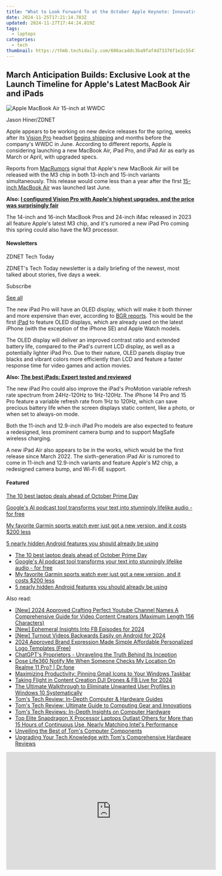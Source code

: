 ```yaml
---
title: "What to Look Forward To at the October Apple Keynote: Innovative Tech, New Mac Mini & Latest iPads Unveiled"
date: 2024-11-25T17:21:14.783Z
updated: 2024-11-27T17:44:24.819Z
tags:
  - laptops
categories:
  - tech
thumbnail: https://thmb.techidaily.com/606acaddc3ba9faf4d73376f1e2c554744034ba5ad463dfb82faf3689dc358c1.jpg
---
```


## March Anticipation Builds: Exclusive Look at the Launch Timeline for Apple's Latest MacBook Air and iPads

![Apple MacBook Air 15-inch at WWDC](https://www.zdnet.com/a/img/resize/a7b2170efdab2c92214ac34bbb00cdba578e6d03/2023/06/05/4f025836-2097-4c49-b71a-a577b982b95d/img-8744.jpg?auto=webp&width=1280)

Jason Hiner/ZDNET

Apple appears to be working on new device releases for the spring, weeks after its [Vision Pro](https://apple.sjv.io/c/159047/435031/7613?&sharedid=zdnet&partnerpropertyid=1980086&u=https%3A%2F%2Fwww.apple.com%2Fshop%2Fbuy-vision%2Fapple-vision-pro&subId1=zd-%5F%5FCOM%5FCLICK%5FID%5F%5F-dtp) headset [begins shipping](https://www.zdnet.com/article/what-vision-pro-shipping-times-tell-us-about-the-demand-for-apples-xr-headset/) and months before the company's WWDC in June. According to different reports, Apple is considering launching a new MacBook Air, iPad Pro, and iPad Air as early as March or April, with upgraded specs.

Reports from [MacRumors](https://www.macrumors.com/2024/01/21/new-ipads-and-macbook-airs-spring-2024-rumor/) signal that Apple's new MacBook Air will be released with the M3 chip in both 13-inch and 15-inch variants simultaneously. This release would come less than a year after the first [15-inch MacBook Air](https://shop-links.co/link/?url=https%3A%2F%2Fwww.bestbuy.com%2Fsite%2Fapple-macbook-air-15-laptop-m2-chip-8gb-memory-256gb-ssd-latest-model-midnight%2F6534606.p%3F%26skuId%3D6534606%26utm_source%3Dnarrativ&publisher_slug=itechdaily19598&exclusive=1) was launched last June. 

**Also: [I configured Vision Pro with Apple's highest upgrades, and the price was surprisingly fair](https://www.zdnet.com/article/i-configured-vision-pro-with-apples-highest-upgrades-and-the-price-was-surprisingly-fair/)**

The 14-inch and 16-inch MacBook Pros and 24-inch iMac released in 2023 all feature Apple's latest M3 chip, and it's rumored a new iPad Pro coming this spring could also have the M3 processor.

#### Newsletters

ZDNET Tech Today

ZDNET's Tech Today newsletter is a daily briefing of the newest, most talked about stories, five days a week.

 Subscribe

[See all](https://www.zdnet.com/newsletters/)

The new iPad Pro will have an OLED display, which will make it both thinner and more expensive than ever, according to [BGR reports](https://bgr.com/tech/12-9-inch-ipad-air-6-design-just-leaked-with-no-surprises-at-all/). This would be the first [iPad](https://www.zdnet.com/article/best-ipad/) to feature OLED displays, which are already used on the latest iPhone (with the exception of the iPhone SE) and Apple Watch models. 

The OLED display will deliver an improved contrast ratio and extended battery life, compared to the iPad's current LCD display, as well as a potentially lighter iPad Pro. Due to their nature, OLED panels display true blacks and vibrant colors more efficiently than LCD and feature a faster response time for video games and action movies.

**Also: [The best iPads: Expert tested and reviewed](https://www.zdnet.com/article/best-ipad/)**

The new iPad Pro could also improve the iPad's ProMotion variable refresh rate spectrum from 24Hz-120Hz to 1Hz-120Hz. The iPhone 14 Pro and 15 Pro feature a variable refresh rate from 1Hz to 120Hz, which can save precious battery life when the screen displays static content, like a photo, or when set to always-on mode. 

Both the 11-inch and 12.9-inch iPad Pro models are also expected to feature a redesigned, less prominent camera bump and to support MagSafe wireless charging.

A new iPad Air also appears to be in the works, which would be the first release since March 2022\. The sixth-generation iPad Air is rumored to come in 11-inch and 12.9-inch variants and feature Apple's M2 chip, a redesigned camera bump, and Wi-Fi 6E support.

#### Featured

[The 10 best laptop deals ahead of October Prime Day](https://www.zdnet.com/article/best-early-prime-day-laptop-deals-2024/ "The 10 best laptop deals ahead of October Prime Day")

[Google's AI podcast tool transforms your text into stunningly lifelike audio - for free](https://www.zdnet.com/article/googles-ai-podcast-tool-transforms-your-text-into-stunningly-lifelike-audio-for-free/ "Google's AI podcast tool transforms your text into stunningly lifelike audio - for free")

[My favorite Garmin sports watch ever just got a new version, and it costs $200 less](https://www.zdnet.com/article/my-favorite-garmin-sports-watch-ever-just-got-a-new-version-and-it-costs-200-less/ "My favorite Garmin sports watch ever just got a new version, and it costs $200 less")

[5 nearly hidden Android features you should already be using](https://www.zdnet.com/article/5-nearly-hidden-android-features-you-should-already-be-using/ "5 nearly hidden Android features you should already be using")

* [The 10 best laptop deals ahead of October Prime Day](https://www.zdnet.com/article/best-early-prime-day-laptop-deals-2024/ "The 10 best laptop deals ahead of October Prime Day")
* [Google's AI podcast tool transforms your text into stunningly lifelike audio - for free](https://www.zdnet.com/article/googles-ai-podcast-tool-transforms-your-text-into-stunningly-lifelike-audio-for-free/ "Google's AI podcast tool transforms your text into stunningly lifelike audio - for free")
* [My favorite Garmin sports watch ever just got a new version, and it costs $200 less](https://www.zdnet.com/article/my-favorite-garmin-sports-watch-ever-just-got-a-new-version-and-it-costs-200-less/ "My favorite Garmin sports watch ever just got a new version, and it costs $200 less")
* [5 nearly hidden Android features you should already be using](https://www.zdnet.com/article/5-nearly-hidden-android-features-you-should-already-be-using/ "5 nearly hidden Android features you should already be using")

<ins class="adsbygoogle"
     style="display:block"
     data-ad-format="autorelaxed"
     data-ad-client="ca-pub-7571918770474297"
     data-ad-slot="1223367746"></ins>

<ins class="adsbygoogle"
     style="display:block"
     data-ad-client="ca-pub-7571918770474297"
     data-ad-slot="8358498916"
     data-ad-format="auto"
     data-full-width-responsive="true"></ins>

<span class="atpl-alsoreadstyle">Also read:</span>
<div><ul>
<li><a href="https://youtube-zero.techidaily.com/024-approved-crafting-perfect-youtube-channel-names-a-comprehensive-guide-for-video-content-creators-maximum-length-156-characters/"><u>[New] 2024 Approved Crafting Perfect Youtube Channel Names A Comprehensive Guide for Video Content Creators (Maximum Length 156 Characters)</u></a></li>
<li><a href="https://facebook-clips.techidaily.com/new-ephemeral-insights-into-fb-episodes-for-2024/"><u>[New] Ephemeral Insights Into FB Episodes for 2024</u></a></li>
<li><a href="https://fox-direct.techidaily.com/new-turnout-videos-backwards-easily-on-android-for-2024/"><u>[New] Turnout Videos Backwards Easily on Android for 2024</u></a></li>
<li><a href="https://fox-boxes.techidaily.com/2024-approved-brand-expression-made-simple-affordable-personalized-logo-templates-free/"><u>2024 Approved Brand Expression Made Simple Affordable Personalized Logo Templates (Free)</u></a></li>
<li><a href="https://techtrends.techidaily.com/chatgpts-proprietors-unraveling-the-truth-behind-its-inception/"><u>ChatGPT's Proprietors - Unraveling the Truth Behind Its Inception</u></a></li>
<li><a href="https://fake-location.techidaily.com/dose-life360-notify-me-when-someone-checks-my-location-on-realme-11-pro-drfone-by-drfone-virtual-android/"><u>Dose Life360 Notify Me When Someone Checks My Location On Realme 11 Pro? | Dr.fone</u></a></li>
<li><a href="https://win11-tips.techidaily.com/maximizing-productivity-pinning-gmail-icons-to-your-windows-taskbar/"><u>Maximizing Productivity: Pinning Gmail Icons to Your Windows Taskbar</u></a></li>
<li><a href="https://facebook-video-content.techidaily.com/taking-flight-in-content-creation-dji-drones-and-fb-live-for-2024/"><u>Taking Flight in Content Creation DJI Drones & FB Live for 2024</u></a></li>
<li><a href="https://win-forum.techidaily.com/the-ultimate-walkthrough-to-eliminate-unwanted-user-profiles-in-windows-10-systematically/"><u>The Ultimate Walkthrough to Eliminate Unwanted User Profiles in Windows 10 Systematically</u></a></li>
<li><a href="https://hardware-reviews.techidaily.com/toms-tech-review-in-depth-computer-and-hardware-guides/"><u>Tom's Tech Review: In-Depth Computer & Hardware Guides</u></a></li>
<li><a href="https://hardware-reviews.techidaily.com/toms-tech-review-ultimate-guide-to-computing-gear-and-innovations/"><u>Tom's Tech Review: Ultimate Guide to Computing Gear and Innovations</u></a></li>
<li><a href="https://hardware-reviews.techidaily.com/toms-tech-reviews-in-depth-insights-on-computer-hardware/"><u>Tom's Tech Reviews: In-Depth Insights on Computer Hardware</u></a></li>
<li><a href="https://hardware-reviews.techidaily.com/top-elite-snapdragon-x-processor-laptops-outlast-others-for-more-than-15-hours-of-continuous-use-nearly-matching-intels-performance/"><u>Top Elite Snapdragon X Processor Laptops Outlast Others for More than 15 Hours of Continuous Use, Nearly Matching Intel's Performance</u></a></li>
<li><a href="https://hardware-reviews.techidaily.com/unveiling-the-best-of-toms-computer-components/"><u>Unveiling the Best of Tom's Computer Components</u></a></li>
<li><a href="https://hardware-reviews.techidaily.com/upgrading-your-tech-knowledge-with-toms-comprehensive-hardware-reviews/"><u>Upgrading Your Tech Knowledge with Tom's Comprehensive Hardware Reviews</u></a></li>
</ul></div>

<!-- affiliate ads begin -->
<iframe width="560" height="315" src="https://www.youtube.com/embed/Q-mXUpVQijU?si=f1MzflPJ8-bD2_iQ&autoplay=1" title="YouTube video player" frameborder="0" allow="accelerometer; autoplay; clipboard-write; encrypted-media; gyroscope; picture-in-picture; web-share" referrerpolicy="strict-origin-when-cross-origin" allowfullscreen></iframe>
<!-- affiliate ads end -->

